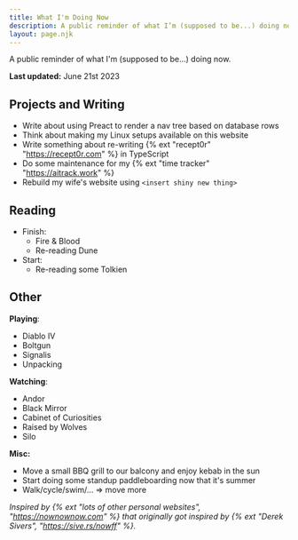 ```yaml
---
title: What I'm Doing Now
description: A public reminder of what I’m (supposed to be...) doing now.
layout: page.njk
---
```


A public reminder of what I'm (supposed to be...) doing now.

**Last updated:** June 21st 2023

## Projects and Writing

- Write about using Preact to render a nav tree based on database rows
- Think about making my Linux setups available on this website
- Write something about re-writing {% ext "recept0r" "https://recept0r.com" %} in TypeScript
- Do some maintenance for my {% ext "time tracker" "https://aitrack.work" %}
- Rebuild my wife's website using `<insert shiny new thing>`

## Reading

- Finish:
  - Fire & Blood
  - Re-reading Dune
- Start: 
  - Re-reading some Tolkien

## Other

**Playing**:
- Diablo IV
- Boltgun
- Signalis
- Unpacking

**Watching**: 
- Andor
- Black Mirror
- Cabinet of Curiosities
- Raised by Wolves
- Silo

**Misc:**
- Move a small BBQ grill to our balcony and enjoy kebab in the sun
- Start doing some standup paddleboarding now that it's summer
- Walk/cycle/swim/... => move more

<div class="hr shadow mb1"></div>

_Inspired by {% ext "lots of other personal websites", "https://nownownow.com" %} that originally got inspired by {% ext "Derek Sivers", "https://sive.rs/nowff" %}._
